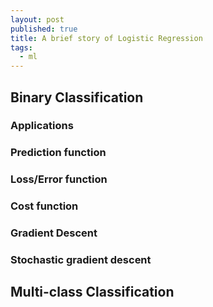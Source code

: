 ```yaml
---
layout: post
published: true
title: A brief story of Logistic Regression
tags:
  - ml
---
```

## Binary Classification

### Applications
### Prediction function
### Loss/Error function
### Cost function
### Gradient Descent
### Stochastic gradient descent


## Multi-class Classification
